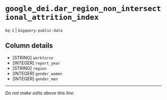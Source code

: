 # `google_dei.dar_region_non_intersectional_attrition_index`
`bq-1` | `bigquery-public-data`

## Column details
* [STRING]    `workforce`
* [INTEGER]   `report_year`
* [STRING]    `region`
* [INTEGER]   `gender_women`
* [INTEGER]   `gender_men`

-------------------------------------------------------------------------------
*Do not make edits above this line.*
